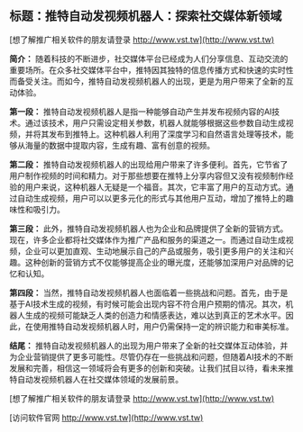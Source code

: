 ## **标题：推特自动发视频机器人：探索社交媒体新领域**

[想了解推广相关软件的朋友请登录 http://www.vst.tw](http://www.vst.tw)

**简介：**
随着科技的不断进步，社交媒体平台已经成为人们分享信息、互动交流的重要场所。在众多社交媒体平台中，推特因其独特的信息传播方式和快速的实时性而备受关注。而如今，推特自动发视频机器人的出现，更是为用户带来了全新的互动体验。

**第一段：**
推特自动发视频机器人是指一种能够自动产生并发布视频内容的AI技术。通过该技术，用户只需设定相关参数，机器人就能够根据这些参数自动生成视频，并将其发布到推特上。这种机器人利用了深度学习和自然语言处理等技术，能够从海量的数据中提取内容，生成有趣、富有创意的视频。

**第二段：**
推特自动发视频机器人的出现给用户带来了许多便利。首先，它节省了用户制作视频的时间和精力。对于那些想要在推特上分享内容但又没有视频制作经验的用户来说，这种机器人无疑是一个福音。其次，它丰富了用户的互动方式。通过自动生成视频，用户可以以更多元化的形式与其他用户互动，增加了推特上的趣味性和吸引力。

**第三段：**
此外，推特自动发视频机器人也为企业和品牌提供了全新的营销方式。现在，许多企业都将社交媒体作为推广产品和服务的渠道之一。而通过自动生成视频，企业可以更加直观、生动地展示自己的产品或服务，吸引更多用户的关注和兴趣。这种创新的营销方式不仅能够提高企业的曝光度，还能够加深用户对品牌的记忆和认知。

**第四段：**
当然，推特自动发视频机器人也面临着一些挑战和问题。首先，由于是基于AI技术生成的视频，有时候可能会出现内容不符合用户预期的情况。其次，机器人生成的视频可能缺乏人类的创造力和情感表达，难以达到真正的艺术水平。因此，在使用推特自动发视频机器人时，用户仍需保持一定的辨识能力和审美标准。

**结尾：**
推特自动发视频机器人的出现为用户带来了全新的社交媒体互动体验，并为企业营销提供了更多可能性。尽管仍存在一些挑战和问题，但随着AI技术的不断发展和完善，相信这一领域将会有更多的创新和突破。让我们拭目以待，看未来推特自动发视频机器人在社交媒体领域的发展前景。

[想了解推广相关软件的朋友请登录 http://www.vst.tw](http://www.vst.tw)


[访问软件官网 http://www.vst.tw](http://www.vst.tw)
